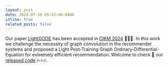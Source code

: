 ```yaml
---
layout: post
date: 2024-07-16 05:52:00-0400 
inline: true
related_posts: false
---
```


Our paper [LightGODE](https://arxiv.org/abs/2407.18910) has been accepted in [CIKM 2024](https://cikm2024.org/) :tada::tada::tada:. 
In this work we challenge the necessity of graph convolution in the recommender systems and proposed a Light Post-Training Graph Ordinary-Differential-Equation for extremely efficient recommendation. Welcome to check :eyes: our [released code](https://github.com/DavidZWZ/LightGODE) :fire::star::fire:.